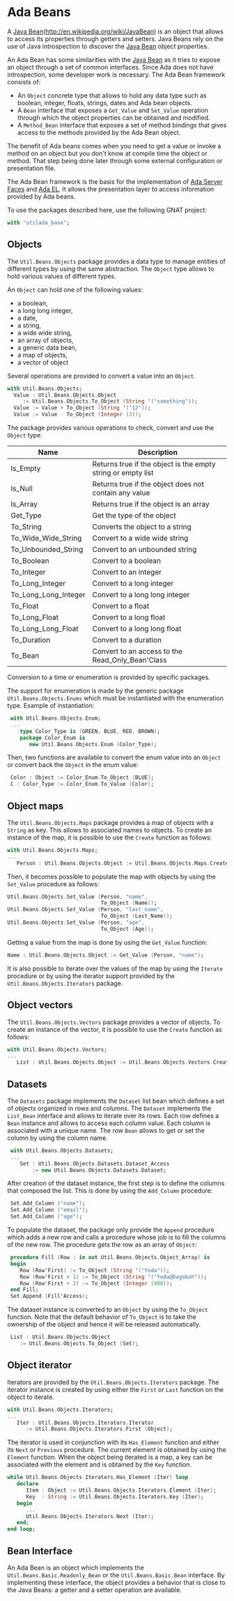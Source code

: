 # Ada Beans
A [Java Bean](https://en.wikipedia.org/wiki/JavaBean)(http://en.wikipedia.org/wiki/JavaBean) is an object that
allows to access its properties through getters and setters. Java Beans
rely on the use of Java introspection to discover the [Java Bean](https://en.wikipedia.org/wiki/JavaBean) object properties.

An Ada Bean has some similarities with the [Java Bean](https://en.wikipedia.org/wiki/JavaBean) as it tries to expose
an object through a set of common interfaces.  Since Ada does not have introspection,
some developer work is necessary. The Ada Bean framework consists of:

  * An `Object` concrete type that allows to hold any data type such
  as boolean, integer, floats, strings, dates and Ada bean objects.
  * A `Bean` interface that exposes a `Get_Value` and `Set_Value`
  operation through which the object properties can be obtained and modified.
  * A `Method_Bean` interface that exposes a set of method bindings
  that gives access to the methods provided by the Ada Bean object.

The benefit of Ada beans comes when you need to get a value or invoke
a method on an object but you don't know at compile time the object or method.
That step being done later through some external configuration or presentation file.

The Ada Bean framework is the basis for the implementation of
[Ada Server Faces](https://gitlab.com/stcarrez/ada-asf) and [Ada EL](https://gitlab.com/stcarrez/ada-el).  It allows the presentation layer to
access information provided by Ada beans.

To use the packages described here, use the following GNAT project:

```Ada
with "utilada_base";
```

## Objects
The `Util.Beans.Objects` package provides a data type to manage entities of different types
by using the same abstraction.  The `Object` type allows to hold various values of different
types.

An `Object` can hold one of the following values:

  * a boolean,
  * a long long integer,
  * a date,
  * a string,
  * a wide wide string,
  * an array of objects,
  * a generic data bean,
  * a map of objects,
  * a vector of object

Several operations are provided to convert a value into an `Object`.

```Ada
with Util.Beans.Objects;
  Value : Util.Beans.Objects.Object
     := Util.Beans.Objects.To_Object (String '("something"));
  Value := Value + To_Object (String '("12"));
  Value := Value - To_Object (Integer (3));

```

The package provides various operations to check, convert and use the `Object`
type.

| Name      | Description                              |
| --------- | ---------------------------------------- |
| Is_Empty  | Returns true if the object is the empty string or empty list |
| Is_Null   | Returns true if the object does not contain any value |
| Is_Array  | Returns true if the object is an array |
| Get_Type  | Get the type of the object |
| To_String | Converts the object to a string |
| To_Wide_Wide_String | Convert to a wide wide string |
| To_Unbounded_String | Convert to an unbounded string |
| To_Boolean | Convert to a boolean |
| To_Integer | Convert to an integer |
| To_Long_Integer | Convert to a long integer |
| To_Long_Long_Integer | Convert to a long long integer |
| To_Float   | Convert to a float |
| To_Long_Float | Convert to a long float |
| To_Long_Long_Float | Convert to a long long float |
| To_Duration  | Convert to a duration |
| To_Bean | Convert to an access to the Read_Only_Bean'Class |

Conversion to a time or enumeration is provided by specific packages.

The support for enumeration is made by the generic package
`Util.Beans.Objects.Enums` which must be instantiated with the enumeration
type.  Example of instantiation:

```Ada
 with Util.Beans.Objects.Enum;
 ...
    type Color_Type is (GREEN, BLUE, RED, BROWN);
    package Color_Enum is
       new Util.Beans.Objects.Enum (Color_Type);
```

Then, two functions are available to convert the enum value into an `Object`
or convert back the `Object` in the enum value:

```Ada
 Color : Object := Color_Enum.To_Object (BLUE);
 C : Color_Type := Color_Enum.To_Value (Color);
```

## Object maps
The `Util.Beans.Objects.Maps` package provides a map of objects with a `String`
as key.  This allows to associated names to objects.
To create an instance of the map, it is possible to use the `Create` function
as follows:

```Ada
with Util.Beans.Objects.Maps;
...
   Person : Util.Beans.Objects.Object := Util.Beans.Objects.Maps.Create;
```

Then, it becomes possible to populate the map with objects by using
the `Set_Value` procedure as follows:

```Ada
Util.Beans.Objects.Set_Value (Person, "name",
                              To_Object (Name));
Util.Beans.Objects.Set_Value (Person, "last_name",
                              To_Object (Last_Name));
Util.Beans.Objects.Set_Value (Person, "age",
                              To_Object (Age));
```

Getting a value from the map is done by using the `Get_Value` function:

```Ada
Name : Util.Beans.Objects.Object := Get_Value (Person, "name");
```

It is also possible to iterate over the values of the map by using
the `Iterate` procedure or by using the iterator support provided by
the `Util.Beans.Objects.Iterators` package.

## Object vectors
The `Util.Beans.Objects.Vectors` package provides a vector of objects.
To create an instance of the vector, it is possible to use the `Create` function
as follows:

```Ada
with Util.Beans.Objects.Vectors;
...
   List : Util.Beans.Objects.Object := Util.Beans.Objects.Vectors.Create;
```

## Datasets
The `Datasets` package implements the `Dataset` list bean which
defines a set of objects organized in rows and columns.  The `Dataset`
implements the `List_Bean` interface and allows to iterate over its rows.
Each row defines a `Bean` instance and allows to access each column value.
Each column is associated with a unique name.  The row `Bean` allows to
get or set the column by using the column name.

```Ada
 with Util.Beans.Objects.Datasets;
 ...
    Set : Util.Beans.Objects.Datasets.Dataset_Access
        := new Util.Beans.Objects.Datasets.Dataset;
```

After creation of the dataset instance, the first step is to define
the columns that composed the list.  This is done by using the `Add_Column`
procedure:

```Ada
 Set.Add_Column ("name");
 Set.Add_Column ("email");
 Set.Add_Column ("age");
```

To populate the dataset, the package only provide the `Append` procedure
which adds a new row and calls a procedure whose job is to fill the columns
of the new row.  The procedure gets the row as an array of `Object`:

```Ada
 procedure Fill (Row : in out Util.Beans.Objects.Object_Array) is
 begin
    Row (Row'First) := To_Object (String '("Yoda"));
    Row (Row'First + 1) := To_Object (String '("Yoda@Dagobah"));
    Row (Row'First + 2) := To_Object (Integer (900));
 end Fill;
 Set.Append (Fill'Access);

```

The dataset instance is converted to an `Object` by using the `To_Object`
function.  Note that the default behavior of `To_Object` is to take
the ownership of the object and hence it will be released automatically.

```Ada
 List : Util.Beans.Objects.Object
    := Util.Beans.Objects.To_Object (Set);
```

## Object iterator
Iterators are provided by the `Util.Beans.Objects.Iterators` package.
The iterator instance is created by using either the `First` or `Last`
function on the object to iterate.

```Ada
with Util.Beans.Objects.Iterators;
...
   Iter : Util.Beans.Objects.Iterators.Iterator
      := Util.Beans.Objects.Iterators.First (Object);
```

The iterator is used in conjunction with its `Has_Element` function
and either its `Next` or `Previous` procedure.  The current element
is obtained by using the `Element` function.  When the object being
iterated is a map, a key can be associated with the element and
is obtained by the `Key` function.

```Ada
while Util.Beans.Objects.Iterators.Has_Element (Iter) loop
   declare
      Item : Object := Util.Beans.Objects.Iterators.Element (Iter);
      Key  : String := Util.Beans.Objects.Iterators.Key (Iter);
   begin
      ...
      Util.Beans.Objects.Iterators.Next (Iter);
   end;
end loop;
```

## Bean Interface
An Ada Bean is an object which implements the `Util.Beans.Basic.Readonly_Bean` or the
`Util.Beans.Basic.Bean` interface.  By implementing these interface, the object provides
a behavior that is close to the Java Beans: a getter and a setter operation are available.


